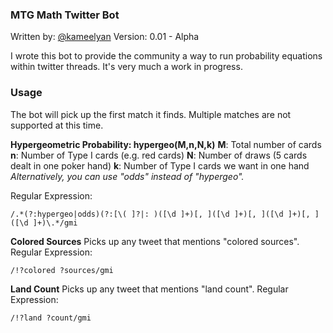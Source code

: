 
### MTG Math Twitter Bot
Written by: [@kameelyan](https://twitter.com/kameelyan)
Version: 0.01 - Alpha

I wrote this bot to provide the community a way to run probability equations within twitter threads. It's very much a work in progress.

### Usage
The bot will pick up the first match it finds. Multiple matches are not supported at this time.

**Hypergeometric Probability: hypergeo(M,n,N,k)**
**M**: Total number of cards
**n**: Number of Type I cards (e.g. red cards)
**N**: Number of draws (5 cards dealt in one poker hand)
**k**: Number of Type I cards we want in one hand
*Alternatively, you can use "odds" instead of "hypergeo".*

Regular Expression:

    /.*(?:hypergeo|odds)(?:[\( ]?|: )([\d ]+)[, ]([\d ]+)[, ]([\d ]+)[, ]([\d ]+)\.*/gmi

**Colored Sources**
Picks up any tweet that mentions "colored sources".
Regular Expression: 

    /!?colored ?sources/gmi

**Land Count**
Picks up any tweet that mentions "land count".
Regular Expression: 

    /!?land ?count/gmi
